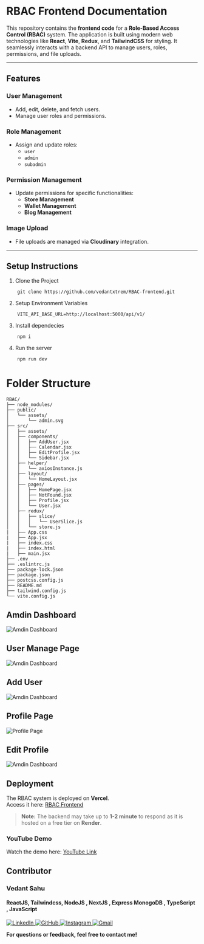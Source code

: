 # **RBAC Frontend Documentation**

This repository contains the **frontend code** for a **Role-Based Access Control (RBAC)** system. The application is built using modern web technologies like **React**, **Vite**, **Redux**, and **TailwindCSS** for styling. It seamlessly interacts with a backend API to manage users, roles, permissions, and file uploads.

---

## **Features**

### **User Management**
- Add, edit, delete, and fetch users.
- Manage user roles and permissions.

### **Role Management**
- Assign and update roles:
  - `user`
  - `admin`
  - `subadmin`

### **Permission Management**
- Update permissions for specific functionalities:
  - **Store Management**
  - **Wallet Management**
  - **Blog Management**

### **Image Upload**
- File uploads are managed via **Cloudinary** integration.

---


## Setup Instructions

1. Clone the Project
```
    git clone https://github.com/vedantxtrem/RBAC-frontend.git
```
2. Setup Environment Variables
```
    VITE_API_BASE_URL=http://localhost:5000/api/v1/
```
3. Install dependecies 
```
    npm i 
```
4. Run the server
```
    npm run dev
```
# Folder Structure
```
RBAC/
├── node_modules/
├── public/
│   └── assets/
│       └── admin.svg
├── src/
│   ├── assets/
│   ├── components/
│   │   ├── AddUser.jsx
│   │   ├── Calendar.jsx
│   │   ├── EditProfile.jsx
│   │   └── Sidebar.jsx
│   ├── helper/
│   │   └── axiosInstance.js
│   ├── layout/
│   │   └── HomeLayout.jsx
│   ├── pages/
│   │   ├── HomePage.jsx
│   │   ├── NotFound.jsx
│   │   ├── Profile.jsx
│   │   └── User.jsx
│   ├── redux/
│   │   ├── slice/
│   │   │   └── UserSlice.js
│   │   └── store.js
|   ├── App.css
|   ├── App.jsx
|   ├── index.css
|   ├── index.html
|   ├── main.jsx
├── .env
├── .eslintrc.js
├── package-lock.json
├── package.json
├── postcss.config.js
├── README.md
├── tailwind.config.js
└── vite.config.js

```
## Amdin Dashboard
![Amdin Dashboard](https://res.cloudinary.com/dt5akmcnd/image/upload/v1732644201/rbac/hzylg0qfembix5n8tzgk.png)

## User Manage Page
![Amdin Dashboard](https://res.cloudinary.com/dt5akmcnd/image/upload/v1732644306/rbac/oufgzidbbmlds630zjme.png)

## Add User
![Amdin Dashboard](https://res.cloudinary.com/dt5akmcnd/image/upload/v1732644391/rbac/ehe0s5dolbd2ihydncal.png)

##  Profile Page 
![Profile Page ](https://res.cloudinary.com/dt5akmcnd/image/upload/v1732643863/rbac/jlby1rjwixu9dtlehrpb.png)

##  Edit Profile  
![Amdin Dashboard](https://res.cloudinary.com/dt5akmcnd/image/upload/v1732644051/rbac/orjsp0p5vdxmbohqfksl.png)





## **Deployment**

The RBAC system is deployed on **Vercel**.  
Access it here: [RBAC Frontend](https://vrv-rbac.vercel.app/)  

> **Note:** The backend may take up to **1-2 minute** to respond as it is hosted on a free tier on **Render**.

### **YouTube Demo**
Watch the demo here: [YouTube Link](https://youtu.be/AQXoX17kutE)


## Contributor
### Vedant Sahu
#### ReactJS, Tailwindcss, NodeJS , NextJS , Express MonogoDB , TypeScript , JavaScript
<a href="https://in.linkedin.com/in/vedant-sahu-b4298324a" target="_blank">
  <img src="https://img.shields.io/badge/linkedin-%230077B5.svg?style=for-the-badge&logo=linkedin&logoColor=white" alt="LinkedIn">
</a>
<a href="https://github.com/vedantxtrem" target="_blank">
  <img src="https://img.shields.io/badge/github-%23121011.svg?style=for-the-badge&logo=github&logoColor=white" alt="GitHub">
</a>
<a href="https://www.instagram.com/vedant_xtrem_99/" target="_blank">
  <img src="https://img.shields.io/badge/Instagram-%23E4405F.svg?style=for-the-badge&logo=Instagram&logoColor=white" alt="Instagram">
</a>

<a href="mailto:vedants0909@gmail.com" target="_blank">
  <img src="https://img.shields.io/badge/Gmail-D14836?style=for-the-badge&logo=gmail&logoColor=white" alt="Gmail">
</a>


**For questions or feedback, feel free to contact me!**


